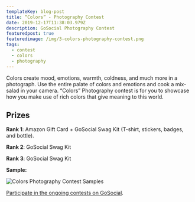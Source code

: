 ```yaml
---
templateKey: blog-post
title: “Colors” - Photography Contest
date: 2019-12-17T11:38:03.979Z
description: GoSocial Photography Contest
featuredpost: true
featuredimage: /img/3-colors-photography-contest.png
tags:
  - contest
  - colors
  - photography
---
```

Colors create mood, emotions, warmth, coldness, and much more in a photograph. Use the entire palate of colors and emotions and cook a mix-salad in your camera. “Colors” Photography contest is for you to showcase how you make use of rich colors that give meaning to this world. 

## **Prizes**

**Rank 1**: Amazon Gift Card + GoSocial Swag Kit (T-shirt, stickers, badges, and bottle).

**Rank 2**: GoSocial Swag Kit

**Rank 3**: GoSocial Swag Kit



**Sample:**

![Colors Photography Contest Samples](/img/color.png "Photo Samples")





[Participate in the ongoing contests on GoSocial](https://play.google.com/store/apps/details?id=com.go.social.prod).
